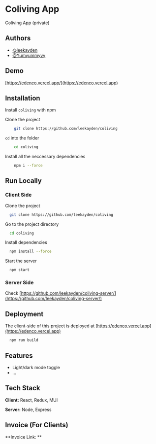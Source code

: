 # Coliving App

Coliving App (private)


## Authors

- [@leekayden](https://www.github.com/leekayden)
- [@Yumyummyyy](https://github.com/Yumyummyyy)

## Demo

[https://edenco.vercel.app/](https://edenco.vercel.app)


## Installation

Install `coliving` with npm

Clone the project
```bash
    git clone https://github.com/leekayden/coliving
```

`cd` into the folder
```bash
    cd coliving
```

Install all the neccessary dependencies

```bash
    npm i --force
```
## Run Locally

### Client Side

Clone the project

```bash
  git clone https://github.com/leekayden/coliving
```

Go to the project directory

```bash
  cd coliving
```

Install dependencies

```bash
  npm install --force
```

Start the server

```bash
  npm start
```

### Server Side
Check [https://github.com/leekayden/coliving-server/](https://github.com/leekayden/coliving-server/)

## Deployment

The client-side of this project is deployed at [https://edenco.vercel.app](https://edenco.vercel.app)

```bash
  npm run build
```


## Features

- Light/dark mode toggle
- ...
## Tech Stack

**Client:** React, Redux, MUI

**Server:** Node, Express


## Invoice (For Clients)

**Invoice Link: ** []()